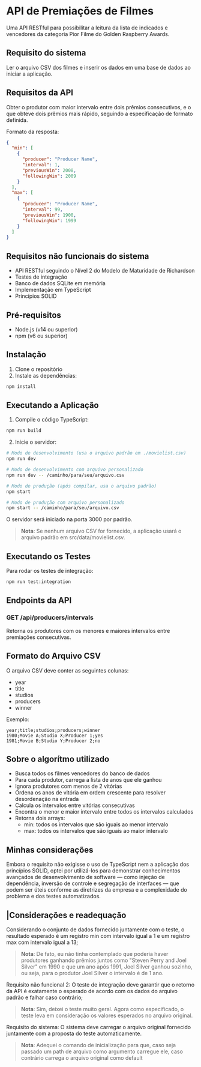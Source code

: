 # API de Premiações de Filmes

Uma API RESTful para possibilitar a leitura da lista de indicados e vencedores
da categoria Pior Filme do Golden Raspberry Awards.

## Requisito do sistema

 Ler o arquivo CSV dos filmes e inserir os dados em uma base de dados ao iniciar a
 aplicação.

## Requisitos da API

Obter o produtor com maior intervalo entre dois prêmios consecutivos, e o que
obteve dois prêmios mais rápido, seguindo a especificação de formato definida.

Formato da resposta:
```json
{
  "min": [
    {
      "producer": "Producer Name",
      "interval": 1,
      "previousWin": 2008,
      "followingWin": 2009
    }
  ],
  "max": [
    {
      "producer": "Producer Name",
      "interval": 99,
      "previousWin": 1900,
      "followingWin": 1999
    }
  ]
}
```

## Requisitos não funcionais do sistema

- API RESTful seguindo o Nível 2 do Modelo de Maturidade de Richardson  
- Testes de integração  
- Banco de dados SQLite em memória  
- Implementação em TypeScript  
- Princípios SOLID  


## Pré-requisitos

- Node.js (v14 ou superior)  
- npm (v6 ou superior)  

## Instalação

1. Clone o repositório  
2. Instale as dependências:  
```bash
npm install
```

## Executando a Aplicação

1. Compile o código TypeScript:  
```bash
npm run build
```

2. Inicie o servidor:  
```bash
# Modo de desenvolvimento (usa o arquivo padrão em ./movielist.csv)
npm run dev

# Modo de desenvolvimento com arquivo personalizado
npm run dev -- /caminho/para/seu/arquivo.csv

# Modo de produção (após compilar, usa o arquivo padrão)
npm start

# Modo de produção com arquivo personalizado
npm start -- /caminho/para/seu/arquivo.csv
```

O servidor será iniciado na porta 3000 por padrão.

> **Nota**: Se nenhum arquivo CSV for fornecido, a aplicação usará o arquivo padrão em src/data/movielist.csv.

## Executando os Testes

Para rodar os testes de integração:  
```bash
npm run test:integration
```

## Endpoints da API

### GET /api/producers/intervals

Retorna os produtores com os menores e maiores intervalos entre premiações consecutivas.

## Formato do Arquivo CSV

O arquivo CSV deve conter as seguintes colunas:
- year  
- title  
- studios  
- producers  
- winner  

Exemplo:  
```csv
year;title;studios;producers;winner
1980;Movie A;Studio X;Producer 1;yes
1981;Movie B;Studio Y;Producer 2;no
```

## Sobre o algorítmo utilizado

- Busca todos os filmes vencedores do banco de dados
- Para cada produtor, carrega a lista de anos que ele ganhou
- Ignora produtores com menos de 2 vitórias
- Ordena os anos de vitória em ordem crescente para resolver desordenação na entrada
- Calcula os intervalos entre vitórias consecutivas
- Encontra o menor e maior intervalo entre todos os intervalos calculados
- Retorna dois arrays:
  - min: todos os intervalos que são iguais ao menor intervalo
  - max: todos os intervalos que são iguais ao maior intervalo

## Minhas considerações 

Embora o requisito não exigisse o uso de TypeScript nem a aplicação dos princípios SOLID, optei por utilizá-los para demonstrar conhecimentos avançados de desenvolvimento de software — como injeção de dependência, inversão de controle e segregação de interfaces — que podem ser úteis conforme as diretrizes da empresa e a complexidade do problema e dos testes automatizados.


## |Considerações e readequação 

Considerando o conjunto de dados fornecido juntamente com o teste, o resultado esperado é um registro min com intervalo igual a 1 e um registro max com intervalo igual a 13;
> **Nota**: De fato, eu não tinha contemplado que poderia haver produtores ganhando prêmios juntos como "Steven Perry and Joel Silver" em 1990 e que um ano após 1991, Joel Silver ganhou sozinho, ou seja, para o produtor Joel Silver o intervalo é de 1 ano.

Requisito não funcional 2: O teste de integração deve garantir que o retorno da API é exatamente o esperado de acordo com os dados do arquivo padrão e falhar caso contrário;
> **Nota**: Sim, deixei o teste muito geral. Agora como especificado, o teste leva em consideração os valores esperados no arquivo original.

Requisito do sistema: O sistema deve carregar o arquivo original fornecido juntamente com a proposta do teste automaticamente.
> **Nota**: Adequei o comando de inicialização para que, caso seja passado um path de arquivo como argumento carregue ele, caso contrário carrega o arquivo original como default